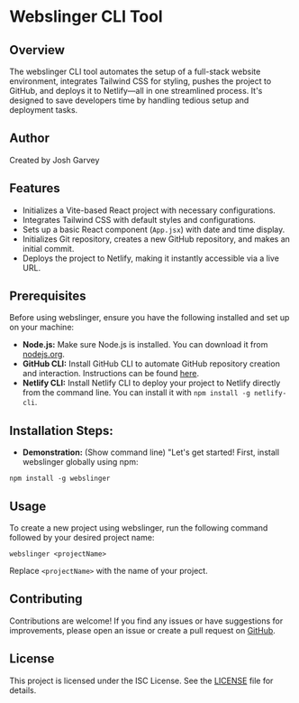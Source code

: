 # Webslinger CLI Tool

## Overview

The webslinger CLI tool automates the setup of a full-stack website environment, integrates Tailwind CSS for styling, pushes the project to GitHub, and deploys it to Netlify—all in one streamlined process. It's designed to save developers time by handling tedious setup and deployment tasks.

## Author

Created by Josh Garvey

## Features

- Initializes a Vite-based React project with necessary configurations.
- Integrates Tailwind CSS with default styles and configurations.
- Sets up a basic React component (`App.jsx`) with date and time display.
- Initializes Git repository, creates a new GitHub repository, and makes an initial commit.
- Deploys the project to Netlify, making it instantly accessible via a live URL.

## Prerequisites

Before using webslinger, ensure you have the following installed and set up on your machine:

- **Node.js:** Make sure Node.js is installed. You can download it from [nodejs.org](https://nodejs.org).
- **GitHub CLI:** Install GitHub CLI to automate GitHub repository creation and interaction. Instructions can be found [here](https://cli.github.com).
- **Netlify CLI:** Install Netlify CLI to deploy your project to Netlify directly from the command line. You can install it with `npm install -g netlify-cli`.


## Installation Steps:

- **Demonstration:** (Show command line)
"Let's get started! First, install webslinger globally using npm:

```
npm install -g webslinger
```


## Usage

To create a new project using webslinger, run the following command followed by your desired project name:
```
webslinger <projectName>
```


Replace `<projectName>` with the name of your project.

## Contributing

Contributions are welcome! If you find any issues or have suggestions for improvements, please open an issue or create a pull request on [GitHub](https://github.com/Jgar514/npm/issues).

## License

This project is licensed under the ISC License. See the [LICENSE](https://github.com/Jgar514/npm/blob/main/LICENSE) file for details.

